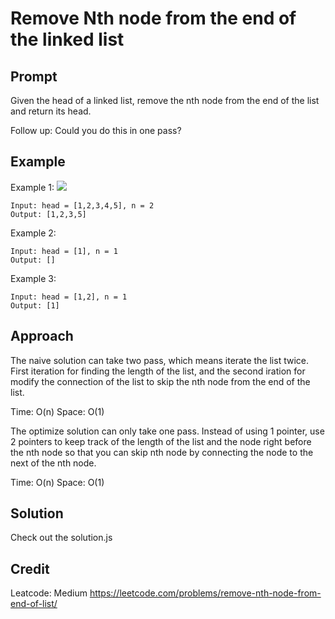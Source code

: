 # Remove Nth node from the end of the linked list

## Prompt

Given the head of a linked list, remove the nth node from the end of the list and return its head.

Follow up: Could you do this in one pass?

## Example

Example 1:
![](https://assets.leetcode.com/uploads/2020/10/03/remove_ex1.jpg)

```
Input: head = [1,2,3,4,5], n = 2
Output: [1,2,3,5]
```

Example 2:

```
Input: head = [1], n = 1
Output: []
```

Example 3:

```
Input: head = [1,2], n = 1
Output: [1]
```

## Approach

The naive solution can take two pass, which means iterate the list twice.
First iteration for finding the length of the list, and the second iration for modify the connection of the list to skip the nth node from the end of the list.

Time: O(n) Space: O(1)

The optimize solution can only take one pass. Instead of using 1 pointer, use 2 pointers to keep track of the length of the list and the node right before the nth node so that you can skip nth node by connecting the node to the next of the nth node.

Time: O(n) Space: O(1)

## Solution

Check out the solution.js

## Credit

Leatcode: Medium
https://leetcode.com/problems/remove-nth-node-from-end-of-list/
